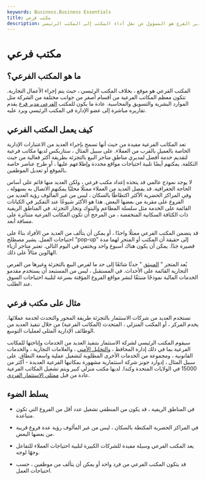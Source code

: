 ```yaml
---
keywords: Business,Business Essentials
title: مكتب فرعي
description: المكتب الفرعي هو موقع النشاط التجاري ، بخلاف المكتب الرئيسي ، حيث يتم إجراء الأعمال. مدير الفرع هو المسؤول عن نقل أداء المكتب إلى المكتب الرئيسي.
---
```


# مكتب فرعي
## ما هو المكتب الفرعي؟

المكتب الفرعي هو موقع ، بخلاف المكتب الرئيسي ، حيث يتم إجراء الأعمال التجارية. تتكون معظم المكاتب الفرعية من أقسام أصغر من جوانب مختلفة من الشركة مثل الموارد البشرية والتسويق والمحاسبة. عادة ما يكون للمكتب [الفرعي مدير فرع](/branch-manager) يقدم تقاريره مباشرة إلى عضو الإدارة في المكتب الرئيسي ويرد عليه.

## كيف يعمل المكتب الفرعي

تعد المكاتب الفرعية مفيدة من حيث أنها تسمح بإجراء العديد من الاعتبارات الإدارية الخاصة بالعميل بالقرب من العملاء. على سبيل المثال ، ستاربكس لديها مكاتب فرعية لتقديم خدمة أفضل لمديري مناطق متاجر البيع بالتجزئة بطريقة أكثر فعالية من حيث التكلفة. يمكنهم أيضًا تلبية احتياجات مواقع محددة وإطلاعهم عليها ، أو طرح عناصر خاصة بالموقع أو تعديل الموظفين.

لا يوجد نموذج عالمي قد يتخذه إعداد مكتب فرعي ، ولكن العديد منها قائم على أساس الحاجة الجغرافية. قد يفضل العديد من العملاء ممثلًا محليًا يمكنهم الاتصال به بسهولة ، وفي المراكز الحضرية الأكثر اكتظاظًا بالسكان ، ليس من غير المألوف رؤية العديد من الفروع على مقربة من بعضها البعض. هذا هو الأكثر شيوعًا عند التفكير في الكيانات القائمة على الخدمة مثل سلسلة المطاعم والبنوك وتجار التجزئة. في المناطق الريفية ذات الكثافة السكانية المنخفضة ، من المرجح أن تكون المكاتب الفرعية متناثرة على مسافة أبعد.

قد يتضمن المكتب الفرعي ممثلًا واحدًا ، أو يمكن أن يتألف من العديد من الأفراد بناءً على احتياجات العمل. يشير مصطلح "pop-up" إلى حقيقة أن المكتب أو المتجر لهما مدة قصيرة جدًا. يمكن أن يكون هناك أسبوع واحد ويختفي في اليوم التالي. تعتبر متاجر أزياء الهالوين مثالاً على ذلك.

يُعد المتجر " [المنبثق](/pop-up-retail) " حدثًا شائعًا إلى حد ما لفرص البيع بالتجزئة وغيرها من الفرص التجارية القائمة على الأحداث. في المستقبل ، ليس من المستبعد أن يستخدم مقدمو الخدمات المالية نموذجًا منبثقًا لنشر مواقع الفروع المؤقتة بسرعة لتلبية احتياجات السوق عند الطلب.

## مثال على مكتب فرعي

تستخدم العديد من شركات الاستثمار بالتجزئة طريقة المحور والتحدث لخدمة عملائها. يخدم المركز ، أو المكتب المنزلي ، المتحدث (المكاتب الفرعية) من خلال تنفيذ العديد من الوظائف الإدارية المثلى لعمليات التوسع.

سيقوم المكتب الرئيسي لشركة الاستثمار بتنفيذ العديد من الخدمات وإتاحتها للمكاتب الفرعية بما في ذلك إدارة المحافظ ، [والتحليل الأمني](/securityanalyst) ، والعلامات التجارية ، والخدمات القانونية ، ومجموعة من الخدمات الأخرى المطلوبة لتشغيل عملية واسعة النطاق. على سبيل المثال ، إدوارد جونز شركة استثمارية مشهورة بمكاتبها الفرعية العديدة - أكثر من 15000 في الولايات المتحدة وكندا. لديها مكتب منزلي كبير ويتم تشغيل المكاتب الفرعية عادة من قبل [ممثلي الاستثمار الفردي](/registeredrepresentative).

## يسلط الضوء

- في المناطق الريفية ، قد يكون من المنطقي تشغيل عدد أقل من الفروع التي تكون متباعدة.

- في المراكز الحضرية المكتظة بالسكان ، ليس من غير المألوف رؤية عدة فروع قريبة من بعضها البعض.

- يعد المكتب الفرعي وسيلة مفيدة للشركات الكبيرة لتلبية احتياجات العملاء للتفاعل وجهًا لوجه.

- قد يتكون المكتب الفرعي من فرد واحد أو يمكن أن يتألف من موظفين ، حسب احتياجات العمل.

